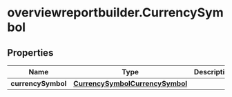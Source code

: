 # overviewreportbuilder.CurrencySymbol

## Properties

Name | Type | Description | Notes
------------ | ------------- | ------------- | -------------
**currencySymbol** | [**CurrencySymbolCurrencySymbol**](CurrencySymbolCurrencySymbol.md) |  | [optional] 


